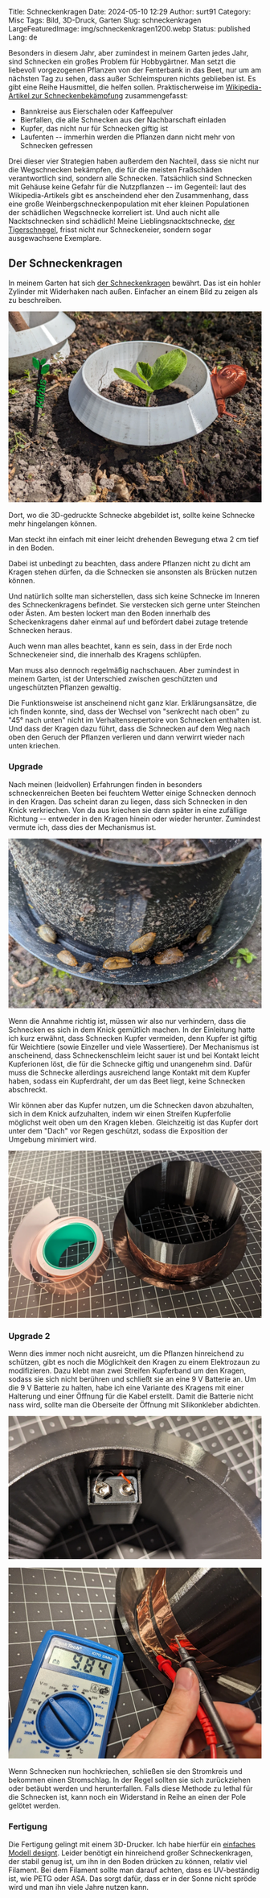 Title: Schneckenkragen
Date: 2024-05-10 12:29
Author: surt91
Category: Misc
Tags: Bild, 3D-Druck, Garten
Slug: schneckenkragen
LargeFeaturedImage: img/schneckenkragen1200.webp
Status: published
Lang: de

Besonders in diesem Jahr, aber zumindest in meinem Garten jedes Jahr, sind Schnecken ein
großes Problem für Hobbygärtner. Man setzt die liebevoll vorgezogenen Pflanzen von der Fenterbank
in das Beet, nur um am nächsten Tag zu sehen, dass außer Schleimspuren nichts geblieben ist.
Es gibt eine Reihe Hausmittel, die helfen sollen. Praktischerweise im
[Wikipedia-Artikel zur Schneckenbekämpfung](https://de.wikipedia.org/wiki/Schneckenbek%C3%A4mpfung#Biologische_und_%C3%B6kologische_Mittel) zusammengefasst:

* Bannkreise aus Eierschalen oder Kaffeepulver
* Bierfallen, die alle Schnecken aus der Nachbarschaft einladen
* Kupfer, das nicht nur für Schnecken giftig ist
* Laufenten -- immerhin werden die Pflanzen dann nicht mehr von Schnecken gefressen

Drei dieser vier Strategien haben außerdem den Nachteil, dass sie nicht nur die Wegschnecken bekämpfen,
die für die meisten Fraßschäden verantwortlich sind, sondern alle Schnecken.
Tatsächlich sind Schnecken mit Gehäuse keine Gefahr für die Nutzpflanzen -- im Gegenteil: laut des Wikipedia-Artikels gibt es anscheindend eher den Zusammenhang, dass eine große Weinbergschneckenpopulation mit eher kleinen Populationen der schädlichen Wegschnecke korreliert ist. Und auch nicht alle Nacktschnecken sind schädlich! Meine Lieblingsnacktschnecke, [der Tigerschnegel](https://de.wikipedia.org/wiki/Tigerschnegel), frisst nicht nur Schneckeneier, sondern sogar ausgewachsene Exemplare.

## Der Schneckenkragen

In meinem Garten hat sich [der Schneckenkragen](https://de.wikipedia.org/wiki/Schneckenkragen) bewährt.
Das ist ein hohler Zylinder mit Widerhaken nach außen.
Einfacher an einem Bild zu zeigen als zu beschreiben.

[![Schneckenkragen](/img/schneckenkragen1200.webp)](/img/schneckenkragen.jpg)

Dort, wo die 3D-gedruckte Schnecke abgebildet ist, sollte keine Schnecke mehr hingelangen können.

Man steckt ihn einfach mit einer leicht drehenden Bewegung etwa 2 cm tief in den Boden.

Dabei ist unbedingt zu beachten, dass andere Pflanzen nicht zu dicht am Kragen stehen dürfen, da die Schnecken sie
ansonsten als Brücken nutzen können.

Und natürlich sollte man sicherstellen, dass sich keine Schnecke im Inneren des Schneckenkragens befindet.
Sie verstecken sich gerne unter Steinchen oder Ästen.
Am besten lockert man den Boden innerhalb des Scheckenkragens daher einmal auf
und befördert dabei zutage tretende Schnecken heraus.

Auch wenn man alles beachtet, kann es sein, dass in der Erde noch Schneckeneier sind, die innerhalb des Kragens schlüpfen.

Man muss also dennoch regelmäßig nachschauen. Aber zumindest in meinem Garten, ist der Unterschied zwischen geschützten und ungeschützten Pflanzen gewaltig.

Die Funktionsweise ist anscheinend nicht ganz klar. Erklärungsansätze, die ich finden konnte, sind, dass der Wechsel von
"senkrecht nach oben" zu "45° nach unten" nicht im Verhaltensrepertoire von Schnecken enthalten ist. Und dass der Kragen dazu
führt, dass die Schnecken auf dem Weg nach oben den Geruch der Pflanzen verlieren und dann verwirrt wieder nach unten kriechen.

### Upgrade

Nach meinen (leidvollen) Erfahrungen finden in besonders schneckenreichen Beeten bei feuchtem Wetter einige Schnecken dennoch in den Kragen. Das scheint daran zu liegen, dass sich Schnecken in den Knick verkriechen. Von da aus kriechen sie dann später in eine zufällige Richtung -- entweder in den Kragen hinein oder wieder herunter. Zumindest vermute ich, dass dies der Mechanismus ist.

[![Schnecken im Knick des Kragens](/img/schnecken1200.webp)](/img/schnecken.webp)

Wenn die Annahme richtig ist, müssen wir also nur verhindern, dass die Schnecken es sich in dem Knick gemütlich machen. In der Einleitung hatte ich kurz erwähnt, dass Schnecken Kupfer vermeiden, denn Kupfer ist giftig für Weichtiere (sowie Einzeller und viele Wassertiere). Der Mechanismus ist anscheinend, dass Schneckenschleim leicht sauer ist und bei Kontakt leicht Kupferionen löst, die für die Schnecke giftig und unangenehm sind. Dafür muss die Schnecke allerdings ausreichend lange Kontakt mit dem Kupfer haben, sodass ein Kupferdraht, der um das Beet liegt, keine Schnecken abschreckt.

Wir können aber das Kupfer nutzen, um die Schnecken davon abzuhalten, sich in dem Knick aufzuhalten, indem wir einen Streifen Kupferfolie möglichst weit oben um den Kragen kleben. Gleichzeitig ist das Kupfer dort unter dem "Dach" vor Regen geschützt, sodass die Exposition der Umgebung minimiert wird.

[![Schneckenkragen mit Kupferring](/img/schneckenkragen_kupfer1200.webp)](/img/schneckenkragen_kupfer.jpg)

### Upgrade 2

Wenn dies immer noch nicht ausreicht, um die Pflanzen hinreichend zu schützen, gibt es noch die Möglichkeit den Kragen zu einem Elektrozaun zu modifizieren. Dazu klebt man zwei Streifen Kupferband um den Kragen, sodass sie sich nicht berühren und schließt sie an eine 9 V Batterie an. Um die 9 V Batterie zu halten, habe ich eine Variante des Kragens mit einer Halterung und einer Öffnung für die Kabel erstellt. Damit die Batterie nicht nass wird, sollte man die Oberseite der Öffnung mit Silikonkleber abdichten.

[![Schneckenkragen mit Batteriefach](/img/schneckenkragen_batterie1200.webp)](/img/schneckenkragen_batterie.jpg)

[![Schneckenkragen mit Elektrozaun](/img/schneckenkragen_elektro1200.webp)](/img/schneckenkragen_elektro.jpg)

Wenn Schnecken nun hochkriechen, schließen sie den Stromkreis und bekommen einen Stromschlag. In der Regel sollten sie sich zurückziehen oder betäubt werden und herunterfallen. Falls diese Methode zu lethal für die Schnecken ist, kann noch ein Widerstand in Reihe an einen der Pole gelötet werden.

### Fertigung

Die Fertigung gelingt mit einem 3D-Drucker. Ich habe hierfür ein [einfaches Modell designt](https://www.printables.com/model/876056-schneckenkragen-slug-collar).
Leider benötigt ein hinreichend großer Schneckenkragen, der stabil genug ist, um ihn in den Boden drücken zu können,
relativ viel Filament. Bei dem Filament sollte man darauf achten, dass es UV-beständig ist, wie PETG oder ASA.
Das sorgt dafür, dass er in der Sonne nicht spröde wird und man ihn viele Jahre nutzen kann.
